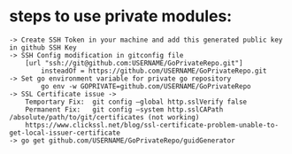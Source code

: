 # steps to use private modules:

    -> Create SSH Token in your machine and add this generated public key in github SSH Key
    -> SSH Config modification in gitconfig file
    	[url "ssh://git@github.com:USERNAME/GoPrivateRepo.git"]
    		insteadOf = https://github.com/USERNAME/GoPrivateRepo.git
    -> Set go environment variable for private go repository
    		go env -w GOPRIVATE=github.com/USERNAME/GoPrivateRepo
    -> SSL Certificate issue ->
    	Temportary Fix:  git config –global http.sslVerify false
    	Permanent Fix:   git config –system http.sslCAPath /absolute/path/to/git/certificates (not working)
    	https://www.clickssl.net/blog/ssl-certificate-problem-unable-to-get-local-issuer-certificate
    -> go get github.com/USERNAME/GoPrivateRepo/guidGenerator
